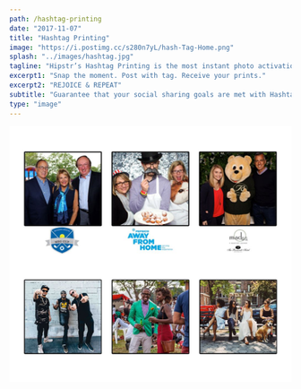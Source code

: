 ```yaml
---
path: /hashtag-printing
date: "2017-11-07"
title: "Hashtag Printing"
image: "https://i.postimg.cc/s280n7yL/hash-Tag-Home.png"
splash: "../images/hashtag.jpg"
tagline: "Hipstr’s Hashtag Printing is the most instant photo activation ever… We guarantee a good time, every time."
excerpt1: "Snap the moment. Post with tag. Receive your prints."
excerpt2: "REJOICE & REPEAT"
subtitle: "Guarantee that your social sharing goals are met with Hashtag Printing. Designed for high levels of social media engagement, guests will receive instant, branded prints by including your hashtag in their posts, ensuring your brand gets the attention it deserves."
type: "image"
---
```


<img src="../images/hashtagGrid.jpg">
